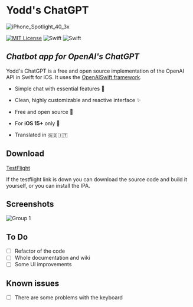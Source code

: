 # Yodd's ChatGPT


  ![iPhone_Spotlight_40_3x](https://user-images.githubusercontent.com/92546954/216307961-81a8d5fa-896d-4ad0-944a-1d215ad5f9b1.png)

[![MIT License](https://img.shields.io/badge/License-MIT-green.svg)](https://choosealicense.com/licenses/mit/)  ![Swift](https://img.shields.io/badge/iOS%20-15-green)
![Swift](https://img.shields.io/badge/swift-F54A2A?style=for-the-badge&logo=swift&logoColor=white)


## _Chatbot app for OpenAI's ChatGPT_


Yodd's ChatGPT is a free and open source implementation of the OpenAI API in Swift for iOS.
It uses the [OpenAISwift framework](https://github.com/adamrushy/OpenAISwift).

-  Simple chat with essential features 💬

- Clean, highly customizable and reactive interface ✨

- Free and open source 🍃

- For **iOS 15+** only 📱

- Translated in 🇬🇧 🇮🇹
  
  
## Download
[TestFlight](https://testflight.apple.com/join/dhsVtTEo)

If the testflight link is down you can download the source code and build it yourself, or you can install the IPA.

## Screenshots


![Group 1](https://user-images.githubusercontent.com/92546954/216307644-b0bf3cbb-e323-48b2-9258-f44b987541ab.png)


  
## To Do
 - [ ] Refactor of the code
 - [ ] Whole documentation and wiki
 - [ ] Some UI improvements

## Known issues
 - [ ] There are some problems with the keyboard
